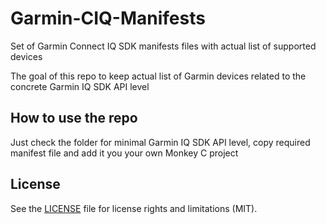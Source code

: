 # Garmin-CIQ-Manifests
Set of Garmin Connect IQ SDK manifests files with actual list of supported devices

The goal of this repo to keep actual list of Garmin devices related to the concrete Garmin IQ SDK API level

## How to use the repo
Just check the folder for minimal Garmin IQ SDK API level, copy required manifest file and add it you your own Monkey C project

## License

See the [LICENSE](LICENSE.md) file for license rights and limitations (MIT).
